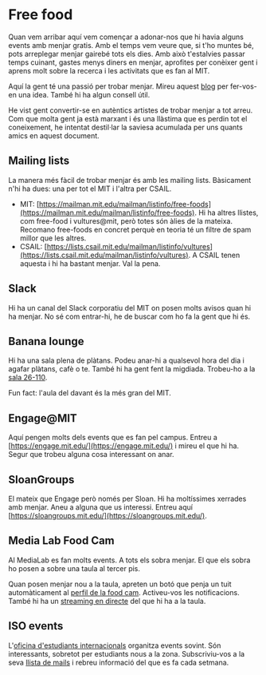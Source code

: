 # Free food
Quan vem arribar aquí vem començar a adonar-nos que hi havia alguns events amb menjar gratis.
Amb el temps vem veure que, si t'ho muntes bé, pots arreplegar menjar gairebé tots els dies.
Amb això t'estalvies passar temps cuinant, gastes menys diners en menjar, aprofites per conèixer gent i aprens molt sobre la recerca i les activitats que es fan al MIT.

Aquí la gent té una passió per trobar menjar. Mireu aquest [blog](https://gradadmissions.mit.edu/blog/2017/Kenny_C/blog2) per fer-vos-en una idea.
També hi ha algun consell útil.

He vist gent convertir-se en autèntics artistes de trobar menjar a tot arreu.
Com que molta gent ja està marxant i és una llàstima que es perdin tot el coneixement, he intentat destil·lar la saviesa acumulada per uns quants amics en aquest document.

## Mailing lists
La manera més fàcil de trobar menjar és amb les mailing lists.
Bàsicament n'hi ha dues: una per tot el MIT i l'altra per CSAIL.
* MIT: [https://mailman.mit.edu/mailman/listinfo/free-foods](https://mailman.mit.edu/mailman/listinfo/free-foods). Hi ha altres llistes, com free-food i vultures@mit, però totes són àlies de la mateixa.
Recomano free-foods en concret perquè en teoria té un filtre de spam millor que les altres.
* CSAIL: [https://lists.csail.mit.edu/mailman/listinfo/vultures](https://lists.csail.mit.edu/mailman/listinfo/vultures). A CSAIL tenen aquesta i hi ha bastant menjar. Val la pena.

## Slack
Hi ha un canal del Slack corporatiu del MIT on posen molts avisos quan hi ha menjar.
No sé com entrar-hi, he de buscar com ho fa la gent que hi és.

## Banana lounge
Hi ha una sala plena de plàtans.
Podeu anar-hi a qualsevol hora del dia i agafar plàtans, cafè o te.
També hi ha gent fent la migdiada.
Trobeu-ho a la [sala 26-110](http://whereis.mit.edu/?go=26).

Fun fact: l'aula del davant és la més gran del MIT.

## Engage@MIT
Aquí pengen molts dels events que es fan pel campus.
Entreu a [https://engage.mit.edu/](https://engage.mit.edu/) i mireu el que hi ha.
Segur que trobeu alguna cosa interessant on anar.

## SloanGroups
El mateix que Engage però només per Sloan.
Hi ha moltíssimes xerrades amb menjar.
Aneu a alguna que us interessi.
Entreu aquí [https://sloangroups.mit.edu/](https://sloangroups.mit.edu/).

## Media Lab Food Cam
Al MediaLab es fan molts events.
A tots els sobra menjar.
El que els sobra ho posen a sobre una taula al tercer pis.

Quan posen menjar nou a la taula, apreten un botó que penja un tuit automàticament al [perfil de la food cam](https://twitter.com/medialabfoodcam).
Activeu-vos les notificacions.
També hi ha un [streaming en directe](http://foodcam.media.mit.edu/view/view.shtml) del que hi ha a la taula.

## ISO events
L'[oficina d'estudiants internacionals](https://iso.mit.edu/) organitza events sovint.
Són interessants, sobretot per estudiants nous a la zona.
Subscriviu-vos a la seva [llista de mails](https://iso.mit.edu/about-iso/newsletters/) i rebreu informació del que es fa cada setmana.
